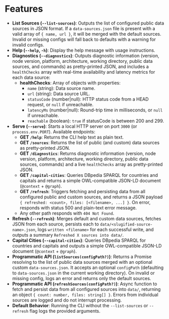 # Features

- **List Sources (`--list-sources`)**: Outputs the list of configured public data sources in JSON format. If a `data-sources.json` file is present with a valid array of `{ name, url }`, it will be merged with the default sources. Invalid or missing configs will fall back to defaults with a warning for invalid configs.
- **Help (`--help`, `-h`)**: Display the help message with usage instructions.
- **Diagnostics (`--diagnostics`)**: Outputs diagnostic information (version, node version, platform, architecture, working directory, public data sources, and commands) as pretty-printed JSON, and includes a `healthChecks` array with real-time availability and latency metrics for each data source:
  - **healthChecks**: Array of objects with properties:
    - `name` (string): Data source name.
    - `url` (string): Data source URL.
    - `statusCode` (number|null): HTTP status code from a HEAD request, or `null` if unreachable.
    - `latencyMs` (number|null): Round-trip time in milliseconds, or `null` if unreachable.
    - `reachable` (boolean): `true` if statusCode is between 200 and 299.
- **Serve (`--serve`)**: Starts a local HTTP server on port `3000` (or `process.env.PORT`). Available endpoints:
  - **GET `/help`**: Returns the CLI help text as plain text.
  - **GET `/sources`**: Returns the list of public (and custom) data sources as pretty-printed JSON.
  - **GET `/diagnostics`**: Returns diagnostic information (version, node version, platform, architecture, working directory, public data sources, commands) and a live `healthChecks` array as pretty-printed JSON.
  - **GET `/capital-cities`**: Queries DBpedia SPARQL for countries and capitals and returns a simple OWL-compatible JSON-LD document (`@context` + `@graph`).
  - **GET `/refresh`**: Triggers fetching and persisting data from all configured public and custom sources, and returns a JSON payload `{ refreshed: <count>, files: [<filename>, ...] }`. On error, responds with status 500 and plain-text error message.
  - Any other path responds with `404 Not Found`.
- **Refresh (`--refresh`)**: Merges default and custom data sources, fetches JSON from each source, persists each to `data/<slugified-source-name>.json`, logs `written <filename>` for each successful write, and outputs a summary `Refreshed X sources into data/`.
- **Capital Cities (`--capital-cities`)**: Queries DBpedia SPARQL for countries and capitals and outputs a simple OWL-compatible JSON-LD document (`@context` + `@graph`).
- **Programmatic API (`listSources(configPath?)`)**: Returns a Promise resolving to the list of public data sources merged with an optional custom `data-sources.json`. It accepts an optional `configPath` (defaulting to `data-sources.json` in the current working directory). On invalid or missing config, logs an error and returns only the default sources.
- **Programmatic API (`refreshSources(configPath?)`)**: Async function to fetch and persist data from all configured sources into `data/`, returning an object `{ count: number, files: string[] }`. Errors from individual sources are logged and do not interrupt processing.
- **Default Behavior**: Running the CLI without the `--list-sources` or `--refresh` flag logs the provided arguments.
